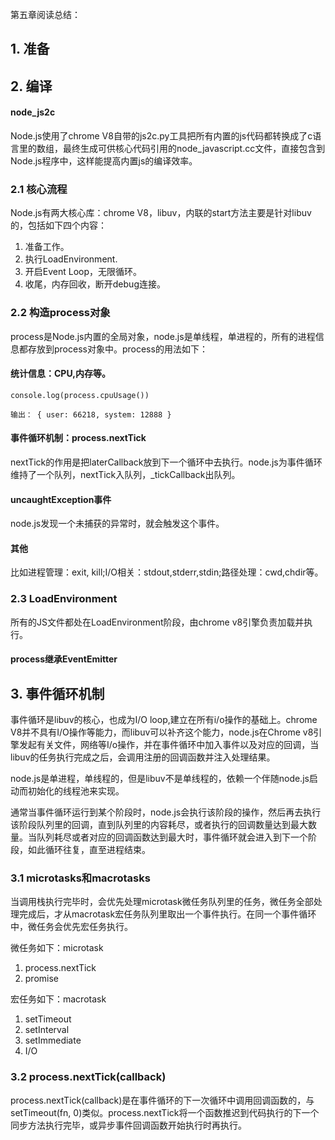 第五章阅读总结：

## 1. 准备

## 2. 编译

#### node_js2c

Node.js使用了chrome V8自带的js2c.py工具把所有内置的js代码都转换成了c语言里的数组，最终生成可供核心代码引用的node_javascript.cc文件，直接包含到Node.js程序中，这样能提高内置js的编译效率。

### 2.1 核心流程

Node.js有两大核心库：chrome V8，libuv，内联的start方法主要是针对libuv的，包括如下四个内容：

1. 准备工作。
2. 执行LoadEnvironment.
3. 开启Event Loop，无限循环。
4. 收尾，内存回收，断开debug连接。


### 2.2 构造process对象

process是Node.js内置的全局对象，node.js是单线程，单进程的，所有的进程信息都存放到process对象中。process的用法如下：

#### 统计信息：CPU,内存等。

```
console.log(process.cpuUsage())

输出： { user: 66218, system: 12888 }
```

#### 事件循环机制：process.nextTick

nextTick的作用是把laterCallback放到下一个循环中去执行。node.js为事件循环维持了一个队列，nextTick入队列，_tickCallback出队列。


#### uncaughtException事件

node.js发现一个未捕获的异常时，就会触发这个事件。

#### 其他

比如进程管理：exit, kill;I/O相关：stdout,stderr,stdin;路径处理：cwd,chdir等。

### 2.3 LoadEnvironment

所有的JS文件都处在LoadEnvironment阶段，由chrome v8引擎负责加载并执行。

#### process继承EventEmitter

## 3. 事件循环机制

事件循环是libuv的核心，也成为I/O loop,建立在所有i/o操作的基础上。chrome V8并不具有I/O操作等能力，而libuv可以补齐这个能力，node.js在Chrome v8引擎发起有关文件，网络等I/o操作，并在事件循环中加入事件以及对应的回调，当libuv的任务执行完成之后，会调用注册的回调函数并注入处理结果。

node.js是单进程，单线程的，但是libuv不是单线程的，依赖一个伴随node.js启动而初始化的线程池来实现。

通常当事件循环运行到某个阶段时，node.js会执行该阶段的操作，然后再去执行该阶段队列里的回调，直到队列里的内容耗尽，或者执行的回调数量达到最大数量。当队列耗尽或者对应的回调函数达到最大时，事件循环就会进入到下一个阶段，如此循环往复，直至进程结束。

### 3.1 microtasks和macrotasks


当调用栈执行完毕时，会优先处理microtask微任务队列里的任务，微任务全部处理完成后，才从macrotask宏任务队列里取出一个事件执行。在同一个事件循环中，微任务会优先宏任务执行。

微任务如下：microtask

1. process.nextTick
2. promise

宏任务如下：macrotask

1. setTimeout
2. setInterval
3. setImmediate
4. I/O

### 3.2 process.nextTick(callback)

process.nextTick(callback)是在事件循环的下一次循环中调用回调函数的，与setTimeout(fn, 0)类似。process.nextTick将一个函数推迟到代码执行的下一个同步方法执行完毕，或异步事件回调函数开始执行时再执行。






